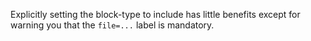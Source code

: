 Explicitly setting the block-type to include has little benefits except
for warning you that the `file=...` label is mandatory.

<!-- $MDX type=include -->
```ocaml
```
